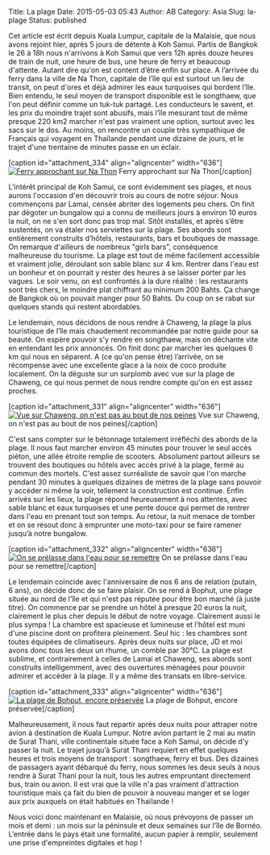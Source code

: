Title: La plage
Date: 2015-05-03 05:43
Author: AB
Category: Asia
Slug: la-plage
Status: published

Cet article est écrit depuis Kuala Lumpur, capitale de la Malaisie, que
nous avons rejoint hier, après 5 jours de détente à Koh Samui. Partis de
Bangkok le 26 à 18h nous n'arrivons à Koh Samui que vers 12h après douze
heures de train de nuit, une heure de bus, une heure de ferry et
beaucoup d'attente. Autant dire qu'on est content d’être enfin sur
place. A l’arrivée du ferry dans la ville de Na Thon, capitale de l’île
qui est surtout un lieu de transit, on peut d'ores et déjà admirer les
eaux turquoises qui bordent l’île. Bien entendu, le seul moyen de
transport disponible est le songthaew, que l'on peut définir comme un
tuk-tuk partagé. Les conducteurs le savent, et les prix du moindre
trajet sont abusifs, mais l’île mesurant tout de même presque 220 km2
marcher n'est pas vraiment une option, surtout avec les sacs sur le dos.
Au moins, on rencontre un couple très sympathique de Français qui
voyagent en Thaïlande pendant une dizaine de jours, et le trajet d'une
trentaine de minutes passe en un éclair.

<!--more-->

[caption id="attachment\_334" align="aligncenter" width="636"][![Ferry
approchant sur Na
Thon](https://astridetjdenasie.files.wordpress.com/2015/05/sam_5382.jpg?w=636)](https://astridetjdenasie.files.wordpress.com/2015/05/sam_5382.jpg)
Ferry approchant sur Na Thon[/caption]

L’intérêt principal de Koh Samui, ce sont évidemment ses plages, et nous
aurons l'occasion d'en découvrir trois au cours de notre séjour. Nous
commençons par Lamai, censée abriter des logements peu chers. On finit
par dégoter un bungalow qui a connu de meilleurs jours à environ 10
euros la nuit, on ne s'en sort donc pas trop mal. Sitôt installés, et
après s’être sustentés, on va étaler nos serviettes sur la plage. Ses
abords sont entièrement construits d’hôtels, restaurants, bars et
boutiques de massage. On remarque d'ailleurs de nombreux "girls bars",
conséquence malheureuse du tourisme. La plage est tout de même
facilement accessible et vraiment jolie, déroulant son sable blanc sur 4
km. Rentrer dans l'eau est un bonheur et on pourrait y rester des
heures à se laisser porter par les vagues. Le soir venu, on est
confrontés à la dure réalité : les restaurants sont très chers, le
moindre plat chiffrant au minimum 200 Bahts. Ça change de Bangkok où on
pouvait manger pour 50 Bahts. Du coup on se rabat sur quelques stands
qui restent abordables.

Le lendemain, nous décidons de nous rendre à Chaweng, la plage la plus
touristique de l’île mais chaudement recommandée par notre guide pour sa
beauté. On espère pouvoir s'y rendre en songthaew, mais on déchante vite
en entendant les prix annoncés. On finit donc par marcher les quelques 6
km qui nous en séparent. A (ce qu'on pense être) l’arrivée, on se
récompense avec une excellente glace a la noix de coco produite
localement. On la déguste sur un surplomb avec vue sur la plage de
Chaweng, ce qui nous permet de nous rendre compte qu'on en est assez
proches.

[caption id="attachment\_331" align="aligncenter" width="636"][![Vue sur
Chaweng, on n'est pas au bout de nos
peines](https://astridetjdenasie.files.wordpress.com/2015/05/sam_5330.jpg?w=636)](https://astridetjdenasie.files.wordpress.com/2015/05/sam_5330.jpg)
Vue sur Chaweng, on n'est pas au bout de nos peines[/caption]

C'est sans compter sur le bétonnage totalement irréfléchi des abords de
la plage. Il nous faut marcher environ 45 minutes pour trouver le seul
accès piéton, une allée étroite remplie de scooters. Absolument partout
ailleurs se trouvent des boutiques ou hôtels avec accès privé à la
plage, fermé au commun des mortels. C'est assez surréaliste de savoir
que l'on marche pendant 30 minutes à quelques dizaines de mètres de la
plage sans pouvoir y accéder ni même la voir, tellement la construction
est continue. Enfin arrivés sur les lieux, la plage répond heureusement
à nos attentes, avec sable blanc et eaux turquoises et une pente douce
qui permet de rentrer dans l'eau en prenant tout son temps. Au retour,
la nuit menace de tomber et on se résout donc à emprunter une moto-taxi
pour se faire ramener jusqu’à notre bungalow.

[caption id="attachment\_332" align="aligncenter" width="636"][![On se
prélasse dans l'eau pour se
remettre](https://astridetjdenasie.files.wordpress.com/2015/05/sam_5356.jpg?w=636)](https://astridetjdenasie.files.wordpress.com/2015/05/sam_5356.jpg)
On se prélasse dans l'eau pour se remettre[/caption]

Le lendemain coïncide avec l'anniversaire de nos 6 ans de relation
(putain, 6 ans), on décide donc de se faire plaisir. On se rend à
Bophut, une plage située au nord de l’île et qui n'est pas réputée pour
être bon marché (à juste titre). On commence par se prendre un hôtel à
presque 20 euros la nuit, clairement le plus cher depuis le début de
notre voyage. Clairement aussi le plus sympa ! La chambre est spacieuse
et lumineuse et l’hôtel est muni d'une piscine dont on profitera
pleinement. Seul hic : les chambres sont toutes équipées de
climatiseurs. Après deux nuits sur place, JD et moi avons donc tous les
deux un rhume, un comble par 30°C. La plage est sublime, et
contrairement à celles de Lamai et Chaweng, ses abords sont construits
intelligemment, avec des ouvertures ménagées pour pouvoir admirer et
accéder à la plage. Il y a même des transats en libre-service.

[caption id="attachment\_333" align="aligncenter" width="636"][![La
plage de Bohput, encore
préservée](https://astridetjdenasie.files.wordpress.com/2015/05/sam_5378.jpg?w=636)](https://astridetjdenasie.files.wordpress.com/2015/05/sam_5378.jpg)
La plage de Bohput, encore préservée[/caption]

Malheureusement, il nous faut repartir après deux nuits pour attraper
notre avion à destination de Kuala Lumpur. Notre avion partant le 2 mai
au matin de Surat Thani, ville continentale située face a Koh Samui, on
décide d'y passer la nuit. Le trajet jusqu’à Surat Thani requiert en
effet quelques heures et trois moyens de transport : songthaew, ferry et
bus. Des dizaines de passagers ayant débarqué du ferry, nous sommes les
deux seuls à nous rendre à Surat Thani pour la nuit, tous les autres
empruntant directement bus, train ou avion. Il est vrai que la ville n'a
pas vraiment d'attraction touristique mais ça fait du bien de pouvoir à
nouveau manger et se loger aux prix auxquels on était habitués en
Thaïlande !

Nous voici donc maintenant en Malaisie, où nous prévoyons de passer un
mois et demi : un mois sur la péninsule et deux semaines sur l’île de
Bornéo. L’entrée dans le pays était une formalité, aucun papier à
remplir, seulement une prise d'empreintes digitales et hop !

